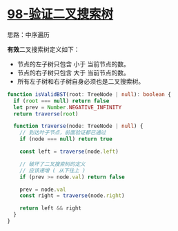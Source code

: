 # [98-验证二叉搜索树](https://leetcode-cn.com/problems/validate-binary-search-tree/)

思路：中序遍历

**有效**二叉搜索树定义如下：

- 节点的左子树只包含 小于 当前节点的数。
- 节点的右子树只包含 大于 当前节点的数。
- 所有左子树和右子树自身必须也是二叉搜索树。

```ts
function isValidBST(root: TreeNode | null): boolean {
  if (root === null) return false
  let prev = Number.NEGATIVE_INFINITY
  return traverse(root)

  function traverse(node: TreeNode | null) {
    // 到达叶子节点，前面验证都已通过
    if (node === null) return true

    const left = traverse(node.left)

    // 破坏了二叉搜索树的定义
    // 应该递增 ( 从下往上 )
    if (prev >= node.val) return false

    prev = node.val
    const right = traverse(node.right)

    return left && right
  }
}
```
